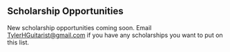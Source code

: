 ## Scholarship Opportunities
New scholarship opportunities coming soon. Email <a href="mailto:TylerHGuitarist@gmail.com">TylerHGuitarist@gmail.com</a> if you have any scholarships you want to put on this list.